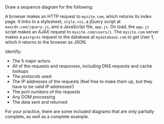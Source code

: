 Draw a sequence diagram for the following:

A browser makes an HTTP request to `mysite.com`, which returns its index page. It links to a stylesheet, `style.css`, a jQuery script at `maxcdn.com/jquery.js`, and a JavaScript file, `app.js`. On load, the `app.js` script makes an AJAX request to `mysite.com/users/1`. The `mysite.com` server makes a `postgres` request to the database at `mydatabase.com` to get User 1, which it returns to the browser as JSON.

Identify:

* The 5 major actors
* All of the requests and responses, including DNS requests and cache lookups
* The protocols used
* The IP addresses of the requests (feel free to make them up, but they have to be valid IP addresses!)
* The port numbers of the requests
* Any DOM processing
* The data sent and returned

For your practice, there are some included diagrams that are only partially complete, as well as a complete example.
